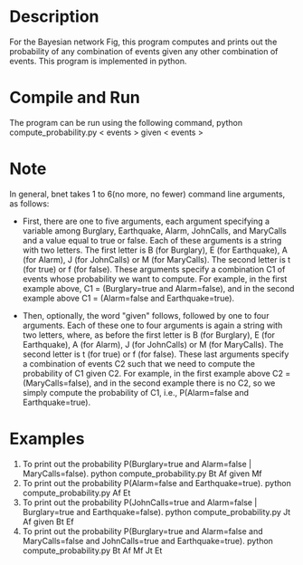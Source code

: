 # Description
For the Bayesian network Fig, this program computes and prints out the probability of any combination of events given any other combination of events. This program is implemented in python.

# Compile and Run

The program can be run using the following command,
        python compute_probability.py < events > given < events >
    
# Note
In general, bnet takes 1 to 6(no more, no fewer) command line arguments, as follows:
* First, there are one to five arguments, each argument specifying a variable among Burglary, Earthquake, Alarm, JohnCalls, and MaryCalls and a value equal to true or false. Each of these arguments is a string with two letters. The first letter is B (for Burglary), E (for Earthquake), A (for Alarm), J (for JohnCalls) or M (for MaryCalls). The second letter is t (for true) or f (for false). These arguments specify a combination C1 of events whose probability we want to compute. For example, in the first example above, C1 = (Burglary=true and Alarm=false), and in the second example above C1 = (Alarm=false and Earthquake=true).

* Then, optionally, the word "given" follows, followed by one to four arguments. Each of these one to four arguments is again a string with two letters, where, as before the first letter is B (for Burglary), E (for Earthquake), A (for Alarm), J (for JohnCalls) or M (for MaryCalls). The second letter is t (for true) or f (for false). These last arguments specify a combination of events C2 such that we need to compute the probability of C1 given C2. For example, in the first example above C2 = (MaryCalls=false), and in the second example there is no C2, so we simply compute the probability of C1, i.e., P(Alarm=false and Earthquake=true).

# Examples

1. To print out the probability P(Burglary=true and Alarm=false | MaryCalls=false).
        python compute_probability.py Bt Af given Mf
2. To print out the probability P(Alarm=false and Earthquake=true).
        python compute_probability.py Af Et
3. To print out the probability P(JohnCalls=true and Alarm=false | Burglary=true and Earthquake=false).
        python compute_probability.py Jt Af given Bt Ef
4. To print out the probability P(Burglary=true and Alarm=false and MaryCalls=false and JohnCalls=true and Earthquake=true).
        python compute_probability.py Bt Af Mf Jt Et